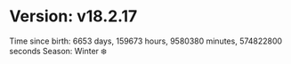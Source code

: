 # Version: v18.2.17
Time since birth: 6653 days, 159673 hours, 9580380 minutes, 574822800 seconds
Season: Winter ❄️
